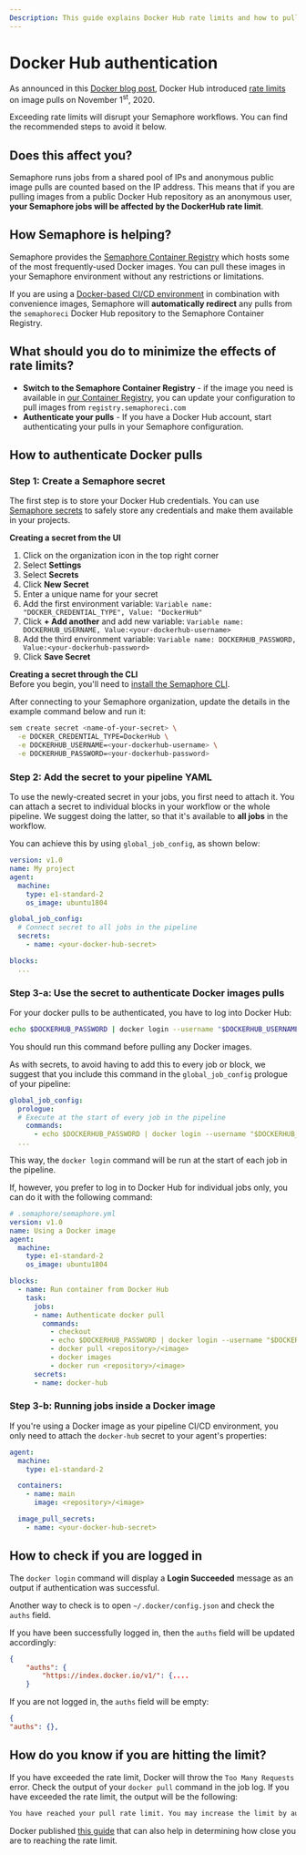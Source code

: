 ```yaml
---
Description: This guide explains Docker Hub rate limits and how to pull public Docker images as an authenticated user.
---
```


# Docker Hub authentication
As announced in this [Docker blog post](https://www.docker.com/blog/scaling-docker-to-serve-millions-more-developers-network-egress/), Docker Hub introduced [rate limits](https://docs.docker.com/docker-hub/download-rate-limit/) on image pulls on November 1<sup>st</sup>, 2020.  

Exceeding rate limits will disrupt your Semaphore workflows. You can find the recommended steps to avoid it below.  

## Does this affect you?
Semaphore runs jobs from a shared pool of IPs and anonymous public image pulls are counted based on the IP address. This means that if you are pulling images from a public Docker Hub repository as an anonymous user, **your Semaphore jobs will be affected by the DockerHub rate limit**.

## How Semaphore is helping?
Semaphore provides the [Semaphore Container Registry](/ci-cd-environment/semaphore-registry-images/) which hosts some of the most frequently-used Docker images. You can pull these images in your Semaphore environment without any restrictions or limitations.  

If you are using a [Docker-based CI/CD environment](/ci-cd-environment/custom-ci-cd-environment-with-docker/) in combination with convenience images, Semaphore will **automatically redirect** any pulls from the `semaphoreci` Docker Hub repository to the Semaphore Container Registry.

## What should you do to minimize the effects of rate limits?  
- **Switch to the Semaphore Container Registry** - if the image you need is available in [our Container Registry](/ci-cd-environment/semaphore-registry-images/), you can update your configuration to pull images from `registry.semaphoreci.com`
- **Authenticate your pulls** - If you have a Docker Hub account, start authenticating your pulls in your Semaphore configuration. 

## How to authenticate Docker pulls
### Step 1: Create a Semaphore secret  
The first step is to store your Docker Hub credentials. You can use [Semaphore secrets](/essentials/using-secrets/) to safely store any credentials and make them available in your projects.  

**Creating a secret from the UI**  

1. Click on the organization icon in the top right corner  
2. Select **Settings**  
3. Select **Secrets**  
4. Click **New Secret**  
5. Enter a unique name for your secret  
6. Add the first environment variable: `Variable name: "DOCKER_CREDENTIAL_TYPE", Value: "DockerHub"`  
7. Click **+ Add another** and add new variable: `Variable name: DOCKERHUB_USERNAME, Value:<your-dockerhub-username>`  
8. Add the third environment variable: `Variable name: DOCKERHUB_PASSWORD, Value:<your-dockerhub-password>`  
9. Click **Save Secret**  

**Creating a secret through the CLI**  
Before you begin, you'll need to [install the Semaphore CLI][install-cli].  

After connecting to your Semaphore organization, update the details in the example command below and run it:  
```bash
sem create secret <name-of-your-secret> \
  -e DOCKER_CREDENTIAL_TYPE=DockerHub \
  -e DOCKERHUB_USERNAME=<your-dockerhub-username> \
  -e DOCKERHUB_PASSWORD=<your-dockerhub-password>
```
### Step 2: Add the secret to your pipeline YAML
To use the newly-created secret in your jobs, you first need to attach it. You can attach a secret to individual blocks in your workflow or the whole pipeline. We suggest doing the latter, so that it's available to **all jobs** in the workflow.  

You can achieve this by using `global_job_config`, as shown below:  
```yaml
version: v1.0
name: My project
agent:
  machine:
    type: e1-standard-2
    os_image: ubuntu1804

global_job_config:
  # Connect secret to all jobs in the pipeline
  secrets:
    - name: <your-docker-hub-secret>

blocks:
  ...
```

### Step 3-a: Use the secret to authenticate Docker images pulls  
For your docker pulls to be authenticated, you have to log into Docker Hub:  
```bash
echo $DOCKERHUB_PASSWORD | docker login --username "$DOCKERHUB_USERNAME" --password-stdin
```
You should run this command before pulling any Docker images.  

As with secrets, to avoid having to add this to every job or block, we suggest that you include this command in the `global_job_config` prologue of your pipeline:
```yaml
global_job_config:
  prologue:
  # Execute at the start of every job in the pipeline
    commands:
      - echo $DOCKERHUB_PASSWORD | docker login --username "$DOCKERHUB_USERNAME" --password-stdin
  ...
```
This way, the `docker login` command will be run at the start of each job in the pipeline.

If, however, you prefer to log in to Docker Hub for individual jobs only, you can do it with the following command:
```yaml
# .semaphore/semaphore.yml
version: v1.0
name: Using a Docker image
agent:
  machine:
    type: e1-standard-2
    os_image: ubuntu1804

blocks:
  - name: Run container from Docker Hub
    task:
      jobs:
      - name: Authenticate docker pull
        commands:
          - checkout
          - echo $DOCKERHUB_PASSWORD | docker login --username "$DOCKERHUB_USERNAME" --password-stdin
          - docker pull <repository>/<image>
          - docker images
          - docker run <repository>/<image>
      secrets:
      - name: docker-hub
```


### Step 3-b: Running jobs inside a Docker image
If you're using a Docker image as your pipeline CI/CD environment, you only need to attach the `docker-hub` secret to your agent's properties:
```yaml
agent:
  machine:
    type: e1-standard-2

  containers:
    - name: main
      image: <repository>/<image>

  image_pull_secrets:
    - name: <your-docker-hub-secret>
```

## How to check if you are logged in
The `docker login` command will display a **Login Succeeded** message as an output if authentication was successful. 

Another way to check is to open `~/.docker/config.json` and check the `auths` field. 

If you have been successfully logged in, then the `auths` field will be updated accordingly:  
```json
{
	"auths": {
		"https://index.docker.io/v1/": {....
    }
```

If you are not logged in, the `auths` field will be empty:
```json
{
"auths": {},
```

## How do you know if you are hitting the limit?
If you have exceeded the rate limit, Docker will throw the `Too Many Requests` error. Check the output of your `docker pull` command in the job log. If you have exceeded the rate limit, the output will be the following:  
```bash
You have reached your pull rate limit. You may increase the limit by authenticating and upgrading: https://www.docker.com/increase-rate-limit`
```

Docker published [this guide](https://www.docker.com/blog/checking-your-current-docker-pull-rate-limits-and-status/) that can also help in determining how close you are to reaching the rate limit.


[install-cli]: /reference/sem-command-line-tool/

